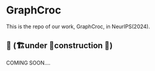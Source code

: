 # GraphCroc
This is the repo of our work, GraphCroc, in NeurIPS(2024).

## 🚧 (🏗️under 👷construction 🚛)
COMING SOON....
